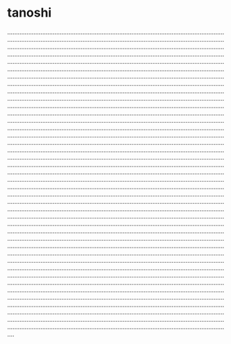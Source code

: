 # tanoshi
................................................................................................................................................................................................................................................................................................................................................................................................................................................................................................................................................................................................................................................................................................................................................................................................................................................................................................................................................................................................................................................................................................................................................................................................................................................................................................................................................................................................................................................................................................................................................................................................................................................................................................................................................................................................................................................................................................................................................................................................................................................................................................................................................................................................................................................................................................................................................................................................................................................................................................................................................................................................................................................................................................................................................................................................................................................................................................................................................................................................................................................................................................................................................................................................................................................................................................................................................................................................................................................................................................................................................................................................................................................................................................................................................................................................................................................................................................................................................................................................................................................................................................................................................................................................................................................................................................................................................................................................................................................................................................................................................................................................................................................................................................................................................................................................................................................................................................................................................................................................................................................................................................................................................................................................................................................................................................